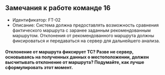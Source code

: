 ## Замечания к работе команде 16

- Идентификатор: FT-02
- Описание: Система должна предоставлять возможность сравнения фактического маршрута с заранее заданным рекомендованным маршрутом. Отклонения от рекомендованного маршрута должны фиксироваться и передаваться на сервер для дальнейшего анализа.

#### Отклонение от маршрута фиксирует ТС? Разве не сервер, основываясь на полученных данных о местоположении, должен высчитывать отклонение от маршрута? Подумайте, как лучше сформулировать этот момент.